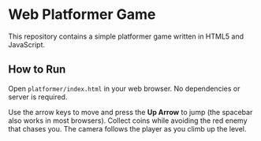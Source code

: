 # Web Platformer Game

This repository contains a simple platformer game written in HTML5 and JavaScript. 

## How to Run

Open `platformer/index.html` in your web browser. No dependencies or server is required.

Use the arrow keys to move and press the **Up Arrow** to jump (the spacebar also
works in most browsers). Collect coins while avoiding the red enemy that chases
you. The camera follows the player as you climb up the level.
